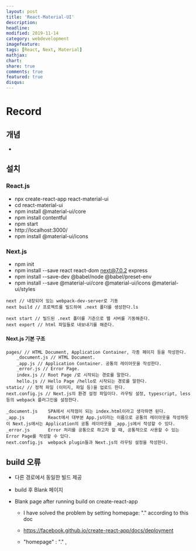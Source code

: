 ```yaml
---
layout: post
title: 'React-Material-UI'
description:
headline:
modified: 2019-11-14
category: webdevelopment
imagefeature:
tags: [React, Next, Material]
mathjax:
chart:
share: true
comments: true
featured: true
disqus:
---
```


# Record

## 개념

-

## 설치

### React.js

-   npx create-react-app react-material-ui
-   cd react-material-ui
-   npm install @material-ui/core
-   npm install contentful
-   npm start
-   http://localhost:3000/
-   npm install @material-ui/icons

### Next.js

-   npm init
-   npm install --save react react-dom next@7.0.2 express
-   npm install --save-dev @babel/node @babel/preset-env
-   npm install --save @material-ui/core @material-ui/icons @material-ui/styles

```
next // 내장되어 있는 webpack-dev-server로 기동
next build // 프로젝트를 빌드하여 .next 폴더를 생성한다.ls

next start // 빌드된 .next 폴더를 기준으로 웹 서버를 기동해준다.
next export // html 파일들로 내보내기를 해준다.
```

#### Next.js 기본 구조

```
pages/ // HTML Document, Application Container, 각종 페이지 등을 작성한다.
    _document.js // HTML Document.
    _app.js // Application Container. 공통의 레이아웃을 작성한다.
    _error.js // Error Page.
    index.js // Root Page /로 시작되는 경로를 말한다.
    hello.js // Hello Page /hello로 시작되는 경로를 말한다.
static/ // 정적 파일 (이미지, 파일 등)을 업로드 한다.
next.config.js // Next.js의 환경 설정 파일이다. 라우팅 설정, typescript, less 등의 webpack 플러그인을 설정한다.

_document.js    SPA에서 시작점이 되는 index.html이라고 생각하면 된다.
_app.js         React에서 대부분 App.js이라는 이름으로 공통의 레이아웃을 작성하듯이 Next.js에서는 Application의 공통 레이아웃을 _app.js에서 작성할 수 있다.
_error.js       Error 처리를 공통으로 하고자 할 때, 공통적으로 사용할 수 있는 Error Page를 작성할 수 있다.
next.config.js  webpack plugin들과 Next.js의 라우팅 설정을 작성한다.
```

## build 오류

-   다른 경로에서 동일한 빌드 제공
-   build 후 Blank 페이지
-   Blank page after running build on create-react-app

    -   I have solved the problem by setting homepage: "." according to this doc

    -   https://facebook.github.io/create-react-app/docs/deployment

    -   "homepage" : "." ,
